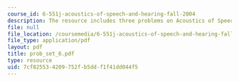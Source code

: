 ```yaml
---
course_id: 6-551j-acoustics-of-speech-and-hearing-fall-2004
description: The resource includes three problems on Acoustics of Speech and Hearing.
file: null
file_location: /coursemedia/6-551j-acoustics-of-speech-and-hearing-fall-2004/7cf825534209752fb5ddf1f41dd044f5_prob_set_6.pdf
file_type: application/pdf
layout: pdf
title: prob_set_6.pdf
type: resource
uid: 7cf82553-4209-752f-b5dd-f1f41dd044f5
---
```

